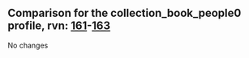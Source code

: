 ## Comparison for the collection_book_people0 profile, rvn: [161](https://github.com/PRO100KatYT/FortniteProfileRevisions/tree/main/profiles/collection_book_people0/161%20collection_book_people0.json)-[163](https://github.com/PRO100KatYT/FortniteProfileRevisions/tree/main/profiles/collection_book_people0/163%20collection_book_people0.json)

No changes
